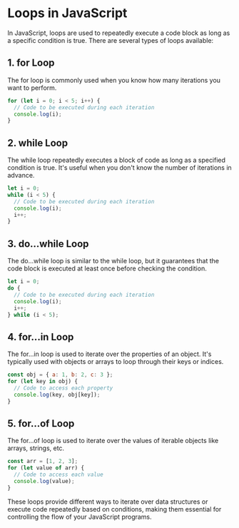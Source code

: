 
# Loops in JavaScript

In JavaScript, loops are used to repeatedly execute a code block as long as a specific condition is true. There are several types of loops available:

## 1. for Loop
The for loop is commonly used when you know how many iterations you want to perform.

```javascript
for (let i = 0; i < 5; i++) {
  // Code to be executed during each iteration
  console.log(i);
}
```

## 2. while Loop
The while loop repeatedly executes a block of code as long as a specified condition is true. It's useful when you don't know the number of iterations in advance.

```javascript
let i = 0;
while (i < 5) {
  // Code to be executed during each iteration
  console.log(i);
  i++;
}
```

## 3. do...while Loop
The do...while loop is similar to the while loop, but it guarantees that the code block is executed at least once before checking the condition.

```javascript
let i = 0;
do {
  // Code to be executed during each iteration
  console.log(i);
  i++;
} while (i < 5);
```

## 4. for...in Loop
The for...in loop is used to iterate over the properties of an object. It's typically used with objects or arrays to loop through their keys or indices.

```javascript
const obj = { a: 1, b: 2, c: 3 };
for (let key in obj) {
  // Code to access each property
  console.log(key, obj[key]);
}
```

## 5. for...of Loop
The for...of loop is used to iterate over the values of iterable objects like arrays, strings, etc.

```javascript
const arr = [1, 2, 3];
for (let value of arr) {
  // Code to access each value
  console.log(value);
}
```

These loops provide different ways to iterate over data structures or execute code repeatedly based on conditions, making them essential for controlling the flow of your JavaScript programs.


